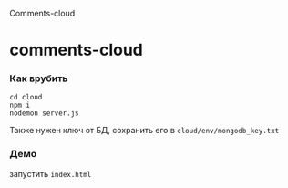 Comments-cloud
# comments-cloud

### Как врубить

```
cd cloud
npm i
nodemon server.js
```

Также нужен ключ от БД, сохранить его в `cloud/env/mongodb_key.txt`
### Демо

запустить `index.html`
